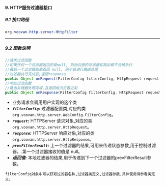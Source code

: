 #### 9. HTTP服务过滤器接口
##### 9.1 接口路径
```java
org.voovan.http.server.HttpFilter
```

---------------------------

##### 9.2 函数说明
```java
//请求过滤函数
//如果任何一个过滤器返回的是null, 则他后面的过滤器和路由都不会被执行
//最后一个过滤器如果返回 null, 则不会进行路由处理
//过滤器执行完成后,返回response.
public Object onRequest(FilterConfig filterConfig, HttpRequest request, HttpResponse response, Object prevFilterResult );
//响应过滤函数
//路由处理器处理完成,且返回给浏览器之前
public Object onResponse(FilterConfig filterConfig, HttpRequest request, HttpResponse response, Object prevFilterResult);
```
- 业务请求会调用用户实现的这个类
- ***`filterConfig`:*** 过滤器配置类,对应的类`org.voovan.http.server.WebConfig.FilterConfig`。
- ***`request`:*** HTTPServer 请求对象,对应的类`org.voovan.http.server.HttpRequest`。
- ***`response`:*** HTTPServer 响应对象,对应的类`org.voovan.http.server.HttpResponse`。
- ***`prevFilterResult`:*** 上一个过滤器的结果,可用来传递状态参数,用于控制过滤器。.第一个过滤器接收的值是 null。
- ***返回值:*** 本地过滤器的结果,用于传递到下一个过滤器的prevFilterResult参数。


`filterConfig对象中可以获取过滤器名称,过滤器类定义,过滤器参数,具体使用请参看类定义。`